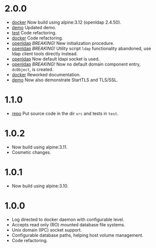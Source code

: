 # 2.0.0

- [docker](Dockerfile) Now build using alpine:3.12 (openldap 2.4.50).
- [demo](demo) Updated demo.
- [test](test) Code refactoring.
- [docker](src/docker/bin/docker-entrypoint.sh) Code refactoring.
- [openldap](src/openldap/bin/openldap-common.sh) _BREAKING!_ New initialization procedure.
- [openldap](src/openldap/bin/openldap-common.sh) _BREAKING!_ Utility script `ldap` functionality abandoned, use ldap client tools directly instead.
- [openldap](src/openldap/bin/openldap-common.sh) Now default ldapi socket is used.
- [openldap](src/openldap/config/slapd.ldif) _BREAKING!_ Now no default domain component entry, `dcObject`, is created.
- [docker](README.md) Reworked documentation.
- [demo](demo) Now also demonstrate StartTLS and TLS/SSL.

# 1.1.0

- [repo](src) Put source code in the dir `src` and tests in `test`.

# 1.0.2

- Now build using alpine:3.11.
- Cosmetic changes.

# 1.0.1

- Now build using alpine:3.10.

# 1.0.0

- Log directed to docker daemon with configurable level.
- Accepts read only (RO) mounted database file systems.
- Unix domain (IPC) socket support.
- Configurable database paths, helping host volume management.
- Code refactoring.
